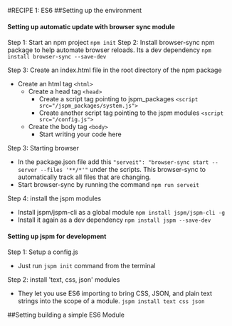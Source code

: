 #RECIPE 1: ES6
##Setting up the environment
#### Setting up automatic update with browser sync module
Step 1: Start an npm project
```npm init```
Step 2: Install browser-sync npm package to help automate browser reloads. Its a dev dependency
```npm install browser-sync --save-dev```

Step 3: Create an index.html file in the root directory of the npm package
* Create an html tag ```<html>```
	* Create a head tag ```<head>```
		* Create a script tag pointing to jspm_packages ```<script src="/jspm_packages/system.js">```
		* Create another script tag pointing to the jspm modules ```<script src="/config.js">``` 
	* Create the body tag ```<body>```
		* Start writing your code here

Step 3: Starting browser
*	In the package.json file add this ```"serveit": "browser-sync start --server --files '**/*'"``` under the scripts. This browser-sync to automatically track all files that are changing. 
* Start browser-sync by running the command ```npm run serveit```	

Step 4: install the jspm modules
* Install jspm/jspm-cli as a global module  ```npm install jspm/jspm-cli -g```
* Install it again as a dev dependency  ```npm install jspm --save-dev```

#### Setting up jspm for development
Step 1: Setup a config.js 
* Just run ```jspm init``` command from the terminal

Step 2: install 'text, css, json' modules 
* They let you use ES6 importing to bring CSS, JSON, and plain text strings into the scope of a module. ```jspm install text css json```  

##Setting building a simple ES6 Module
